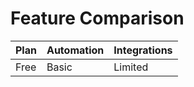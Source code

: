 # Feature Comparison

| Plan | Automation | Integrations |
|------|------------|--------------|
| Free | Basic      | Limited      |
